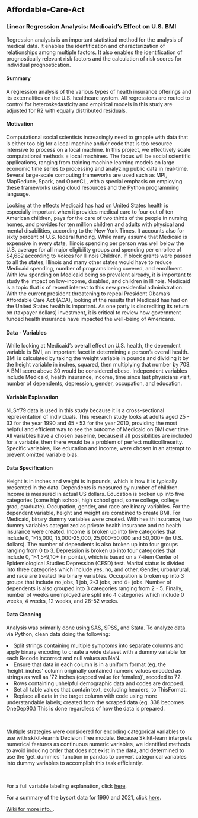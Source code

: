 ## Affordable-Care-Act

### Linear Regression Analysis: Medicaid’s Effect on U.S. BMI

Regression analysis is an important statistical method for the analysis of medical data. It enables the identification and characterization of relationships among multiple factors. It also enables the identification of prognostically relevant risk factors and the calculation of risk scores for individual prognostication.

#### Summary
A regression analysis of the various types of health insurance offerings and its externalities on the U.S. healthcare system. All regressions are routed to control for heteroskedasticity and empirical models in this study are adjusted for R2 with equally distributed residuals. 

#### Motivation 
Computational social scientists increasingly need to grapple with data that is either too big for a local machine and/or code that is too resource intensive to process on a local machine. In this project, we effectively scale computational methods = local machines. The focus will be social scientific applications, ranging from training machine learning models on large economic time series to processing and analyzing public data in real-time. Several large-scale computing frameworks are used such as MPI, MapReduce, Spark, and OpenCL, with a special emphasis on employing these frameworks using cloud resources and the Python programming language.

Looking at the effects Medicaid has had on United States health is especially important when it provides medical care to four out of ten American children, pays for the care of two thirds of the people in nursing homes, and provides for ten million children and adults with physical and mental disabilities, according to the New York Times. It accounts also for sixty percent of U.S. federal funding. While many assume that Medicaid is expensive in every state, Illinois spending per person was well below the U.S. average for all major eligibility groups and spending per enrollee of $4,682 according to Voices for Illinois Children. If block grants were passed to all the states, Illinois and many other states would have to reduce Medicaid spending, number of programs being covered, and enrollment. With low spending on Medicaid being so prevalent already, it is important to study the impact on low-income, disabled, and children in Illinois. Medicaid is a topic that is of recent interest to this new presidential administration. With the current president threatening to repeal President Obama’s Affordable Care Act (ACA), looking at the results that Medicaid has had on the United States health is important. As one party is discrediting its return on (taxpayer dollars) investment, it is critical to review how government funded health insurance have impacted the well-being of Americans.

#### Data - Variables
While looking at Medicaid’s overall effect on U.S. health, the dependent variable is BMI, an important facet in determining a person’s overall health. BMI is calculated by taking the weight variable in pounds and dividing it by the height variable in inches, squared, then multiplying that number by 703. A BMI score above 30 would be considered obese. Independent variables include Medicaid, health insurance, income, time since last physicians visit, number of dependents, depression, gender, occupation, and education. 

#### Variable Explanation
NLSY79 data is used in this study because it is a cross-sectional representation of individuals. This research study looks at adults aged 25 - 33 for the year 1990 and 45 - 53 for the year 2010, providing the most helpful and efficient way to see the outcome of Medicaid on BMI over time. All variables have a chosen baseline, because if all possibilities are included for a variable, then there would be a problem of perfect multicollinearity. Specific variables, like education and income, were chosen in an attempt to prevent omitted variable bias.

#### Data Specification 
Height is in inches and weight is in pounds, which is how it is typically presented in the data. Dependents is measured by number of children. Income is measured in actual US dollars. Education is broken up into five categories (some high school, high school grad, some college, college grad, graduate). Occupation, gender, and race are binary variables. 
For the dependent variable, height and weight are combined to create BMI. 
For Medicaid, binary dummy variables were created. With health insurance, two dummy variables categorized as private health insurance and no health insurance were created. 
Income is broken up into five categories that include 0, 1-15,000, 15,000-25,000, 25,000-50,000 and 50,000+ (in U.S. dollars). 
The number of dependents is also broken up into four groups ranging from 0 to 3. 
Depression is broken up into four categories that include 0, 1-4,5-9,10+ (in points), which is based on a 7-item Center of Epidemiological Studies Depression (CESD) test. 
Marital status is divided into three categories which include yes, no, and other. 
Gender, urban/rural, and race are treated like binary variables. 
Occupation is broken up into 3 groups that include no jobs, 1 job, 2-3 jobs, and 4+ jobs. 
Number of dependents is also grouped into 3 categories ranging from 2 - 5. 
Finally, number of weeks unemployed are split into 4 categories which include 0 weeks, 4 weeks, 12 weeks, and 26-52 weeks. 

#### Data Cleaning
Analysis was primarily done using SAS, SPSS, and Stata. To analyze data via Python, clean data doing the following:
<li> Split strings containing multiple symptoms into separate columns and apply binary encoding to create a wide dataset with a dummy variable for each
Recode incorrect and null values as NaN. </li>

<li>Ensure that data in each column is in a uniform format (eg. the 'height_inches' column originally contained numeric values encoded as strings as well as '72 inches (capped value for females)', recoded to 72.</li>

<li>Rows containing unhelpful demographic data and codes are dropped.</li>

<li>Set all table values that contain text, excluding headers, to ThisFormat.</li>

<li>Replace all data in the target column with code using more understandable labels; created from the scraped data (eg. 338 becomes OneDep90.) This is done regardless of how the data is prepared. </li>


&nbsp;

<p> Multiple strategies were considered for encoding categorical variables to use with skikit-learn’s Decision Tree module. Because Skikit-learn interprets numerical features as continuous numeric variables, we identified methods to avoid inducing order that does not exist in the data, and determined to use the ‘get_dummies’ function in pandas to convert categorical variables into dummy variables to accomplish this task efficiently. </p>


&nbsp;

For a full variable labeling explanation, click [here](https://github.com/jessicachitkuer/MedicaidRegressionAnalysis/blob/main/.github/workflows/NLSY79%20codes.pdf). 

For a summary of the bysort data for 1990 and 2021, click [here](https://github.com/jessicachitkuer/MedicaidRegressionAnalysis/blob/jessicachitkuer-patch-1/Summ%20and%20by%20sort%20for%201990%20and%202010.pdf).

[Wiki for more info. ](https://github.com/jessicachitkuer/MedicaidRegressionAnalysis/wiki).

